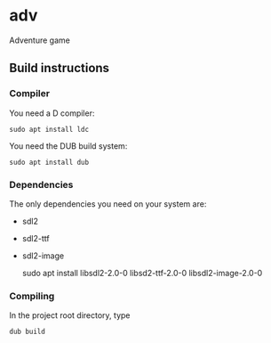 # adv
Adventure game

## Build instructions 

### Compiler 

You need a D compiler:

    sudo apt install ldc


You need the DUB build system:

    sudo apt install dub 


### Dependencies

The only dependencies you need on your system are:

 * sdl2
 * sdl2-ttf 
 * sdl2-image 

    sudo apt install libsdl2-2.0-0 libsd2-ttf-2.0-0 libsdl2-image-2.0-0


### Compiling 

In the project root directory, type 

    dub build

